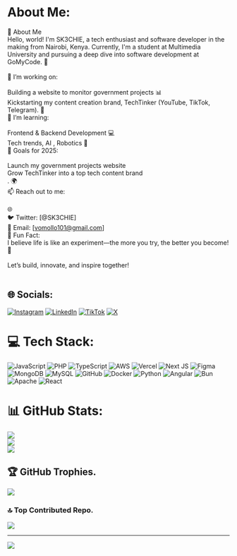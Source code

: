 #  About Me:
👋 About Me<br>Hello, world! I'm SK3CHIE, a tech enthusiast and software developer in the making from Nairobi, Kenya. Currently, I'm a student at Multimedia University and pursuing a deep dive into software development at GoMyCode. 🚀<br><br>🔭 I’m working on:<br><br>Building a website to monitor government projects 📊<br>Kickstarting my content creation brand, TechTinker (YouTube, TikTok, Telegram). 🎥<br>🌱 I’m learning:<br><br>Frontend & Backend Development 💻<br>Tech trends, AI , Robotics 🤖<br>🎯 Goals for 2025:<br><br>Launch my government projects website<br>Grow TechTinker into a top tech content brand<br>. 🌍<br>📫 Reach out to me:<br><br>🌐<br>🐦 Twitter: [@SK3CHIE]<br>📧 Email: [vomollo101@gmail.com]<br>💬 Fun Fact:<br>I believe life is like an experiment—the more you try, the better you become! 🧪<br><br>Let’s build, innovate, and inspire together! <br><br>



## 🌐 Socials:
[![Instagram](https://img.shields.io/badge/Instagram-%23E4405F.svg?logo=Instagram&logoColor=white)](https://instagram.com/@SK3CHIE) [![LinkedIn](https://img.shields.io/badge/LinkedIn-%230077B5.svg?logo=linkedin&logoColor=white)](https://linkedin.com/in/vomollo101@gmail.com) [![TikTok](https://img.shields.io/badge/TikTok-%23000000.svg?logo=TikTok&logoColor=white)](https://tiktok.com/@@SK3CHIE) [![X](https://img.shields.io/badge/X-black.svg?logo=X&logoColor=white)](https://x.com/@SK3CHIE) 

# 💻 Tech Stack:
![JavaScript](https://img.shields.io/badge/javascript-%23323330.svg?style=for-the-badge&logo=javascript&logoColor=%23F7DF1E) ![PHP](https://img.shields.io/badge/php-%23777BB4.svg?style=for-the-badge&logo=php&logoColor=white) ![TypeScript](https://img.shields.io/badge/typescript-%23007ACC.svg?style=for-the-badge&logo=typescript&logoColor=white) ![AWS](https://img.shields.io/badge/AWS-%23FF9900.svg?style=for-the-badge&logo=amazon-aws&logoColor=white) ![Vercel](https://img.shields.io/badge/vercel-%23000000.svg?style=for-the-badge&logo=vercel&logoColor=white) ![Next JS](https://img.shields.io/badge/Next-black?style=for-the-badge&logo=next.js&logoColor=white) ![Figma](https://img.shields.io/badge/figma-%23F24E1E.svg?style=for-the-badge&logo=figma&logoColor=white) ![MongoDB](https://img.shields.io/badge/MongoDB-%234ea94b.svg?style=for-the-badge&logo=mongodb&logoColor=white) ![MySQL](https://img.shields.io/badge/mysql-4479A1.svg?style=for-the-badge&logo=mysql&logoColor=white) ![GitHub](https://img.shields.io/badge/github-%23121011.svg?style=for-the-badge&logo=github&logoColor=white) ![Docker](https://img.shields.io/badge/docker-%230db7ed.svg?style=for-the-badge&logo=docker&logoColor=white) ![Python](https://img.shields.io/badge/python-3670A0?style=for-the-badge&logo=python&logoColor=ffdd54) ![Angular](https://img.shields.io/badge/angular-%23DD0031.svg?style=for-the-badge&logo=angular&logoColor=white) ![Bun](https://img.shields.io/badge/Bun-%23000000.svg?style=for-the-badge&logo=bun&logoColor=white) ![Apache](https://img.shields.io/badge/apache-%23D42029.svg?style=for-the-badge&logo=apache&logoColor=white) ![React](https://img.shields.io/badge/react-%2320232a.svg?style=for-the-badge&logo=react&logoColor=%2361DAFB)
# 📊 GitHub Stats:
![](https://github-readme-stats.vercel.app/api?username=SK3CHI3&theme=github_dark&hide_border=false&include_all_commits=true&count_private=false)<br/>
![](https://github-readme-streak-stats.herokuapp.com/?user=SK3CHI3&theme=github_dark&hide_border=false)<br/>
![](https://github-readme-stats.vercel.app/api/top-langs/?username=SK3CHI3&theme=github_dark&hide_border=false&include_all_commits=true&count_private=false&layout=compact)

## 🏆 GitHub Trophies.
![](https://github-profile-trophy.vercel.app/?username=SK3CHI3&theme=radical&no-frame=false&no-bg=true&margin-w=4)

### 🔝 Top Contributed Repo.
![](https://github-contributor-stats.vercel.app/api?username=SK3CHI3&limit=5&theme=dark&combine_all_yearly_contributions=true)

----
[![](https://visitcount.itsvg.in/api?id=SK3CHI3&icon=0&color=0)](https://visitcount.itsvg.in)

<!--The  end--!>
